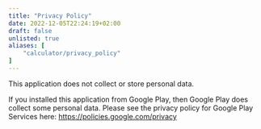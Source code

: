 ```yaml
---
title: "Privacy Policy"
date: 2022-12-05T22:24:19+02:00
draft: false
unlisted: true
aliases: [
    "calculator/privacy_policy"
]
---
```


This application does not collect or store personal data.

If you installed this application from Google Play, then Google Play does collect some personal data. Please see the privacy policy for Google Play Services here: https://policies.google.com/privacy